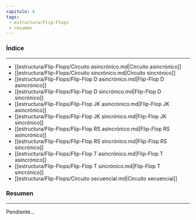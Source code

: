 ```yaml
---
capitulo: 6
tags: 
 - estructura/Flip-Flops
 - resumen
---
```

### Índice 
---
* [[estructura/Flip-Flops/Circuito asincrónico.md|Circuito asincrónico]]
* [[estructura/Flip-Flops/Circuito sincrónico.md|Circuito sincrónico]]
* [[estructura/Flip-Flops/Flip-Flop D asincrónico.md|Flip-Flop D asincrónico]]
* [[estructura/Flip-Flops/Flip-Flop D sincrónico.md|Flip-Flop D sincrónico]]
* [[estructura/Flip-Flops/Flip-Flop JK asincrónico.md|Flip-Flop JK asincrónico]]
* [[estructura/Flip-Flops/Flip-Flop JK sincrónico.md|Flip-Flop JK sincrónico]]
* [[estructura/Flip-Flops/Flip-Flop RS asincrónico.md|Flip-Flop RS asincrónico]]
* [[estructura/Flip-Flops/Flip-Flop RS sincrónico.md|Flip-Flop RS sincrónico]]
* [[estructura/Flip-Flops/Flip-Flop T asincrónico.md|Flip-Flop T asincrónico]]
* [[estructura/Flip-Flops/Flip-Flop T sincrónico.md|Flip-Flop T sincrónico]]
* [[estructura/Flip-Flops/Circuito secuencial.md|Circuito secuencial]]

### Resumen
---
Pendiente...